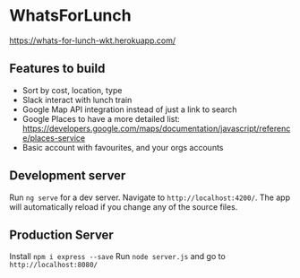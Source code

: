 # WhatsForLunch

https://whats-for-lunch-wkt.herokuapp.com/

## Features to build

- Sort by cost, location, type
- Slack interact with lunch train
- Google Map API integration instead of just a link to search
- Google Places to have a more detailed list: https://developers.google.com/maps/documentation/javascript/reference/places-service
- Basic account with favourites, and your orgs accounts

## Development server

Run `ng serve` for a dev server. Navigate to `http://localhost:4200/`. The app will automatically reload if you change any of the source files.

## Production Server

Install `npm i express --save`
Run `node server.js` and go to `http://localhost:8080/`
